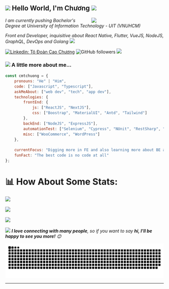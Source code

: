<h2><img src="https://media.giphy.com/media/fU4rqm0AHZtqGED9m4/giphy.gif" width="30"/> Hello World, I'm Chương <img src="https://media.giphy.com/media/fU4rqm0AHZtqGED9m4/giphy.gif" width="30"></h2>
<img align='right' src="https://media.giphy.com/media/M9gbBd9nbDrOTu1Mqx/giphy.gif" width="230">
<p><em>I am currently pushing Bachelor's Degree at University of Information Technology - UIT (VNUHCM)</em></p>
<p><em>Front end Developer, inquisitive about React Native, Flutter, VueJS, NodeJS, GraphQL, DevOps and Golang <img src="https://media.giphy.com/media/WUlplcMpOCEmTGBtBW/giphy.gif" width="30"> 
</em></p>


[![Linkedin: Tô Đoàn Cao Chương](https://img.shields.io/badge/-Tô%20Đoàn%20Cao%20Chương-blue?style=flat-square&logo=Linkedin&logoColor=white&link=https://www.linkedin.com/in/tô-đoàn-cao-chương-63a646155//)](https://www.linkedin.com/in/tô-đoàn-cao-chương-63a646155//)
![GitHub followers](https://img.shields.io/github/followers/cmtchuong?label=Follow&style=social)
![](https://visitor-badge.glitch.me/badge?page_id=cmtchuong)




### <img src="https://media.giphy.com/media/VgCDAzcKvsR6OM0uWg/giphy.gif" width="50"> A little more about me...  

```javascript
const cmtchuong = {
    pronouns: "He" | "Him",
    code: ["Javascript", "Typescript"],
    askMeAbout: ["web dev", "tech", "app dev"],
    technologies: {
        frontEnd: {
            js: ["ReactJS", "NextJS"],
            css: ["Boostrap", "MaterialUI", "Antd", "Tailwind"]
        },
        backEnd: ["NodeJS", "ExpressJS"],
        automationTest: ["Selenium", "Cypress", "NUnit", "RestSharp", "SpecFlow", "Cucumber"],
        misc: ["WooCommerce", "WordPress"]
    },
 
    currentFocus: "Digging more in FE and also learning more about BE and DevOps",
    funFact: "The best code is no code at all"
};


```


# 📊 How About Some Stats:
![](https://github-readme-stats.vercel.app/api?username=cmtchuong&theme=dark&hide_border=false&include_all_commits=false&count_private=false)

![](https://github-readme-streak-stats.herokuapp.com/?user=cmtchuong&theme=dark&hide_border=false)<br/>

![](https://github-readme-stats.vercel.app/api/top-langs/?username=cmtchuong&theme=dark&hide_border=false&include_all_commits=false&count_private=false&layout=compact)


<img src="https://media.giphy.com/media/LnQjpWaON8nhr21vNW/giphy.gif" width="60"> <em><b>I love connecting with many people</b>, so if you want to say <b>hi, I'll be happy to see you more!</b> 😊</em>

<p align="center">
  <img src="https://github.com/DHANOLA/DHANOLA/raw/output/github-contribution-grid-snake.svg" alt="snake"></center>
</p>


---





